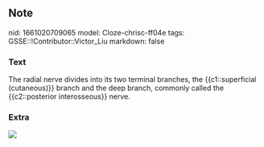 ## Note
nid: 1661020709065
model: Cloze-chrisc-ff04e
tags: GSSE::!Contributor::Victor_Liu
markdown: false

### Text
The radial nerve divides into its two terminal branches, the {{c1::superficial (cutaneous)}} branch and the deep branch, commonly called the {{c2::posterior interosseous}} nerve.

### Extra
<img src="paste-b06c1000f045f97f83fe7b05619c7c3246ac6406.jpg">
